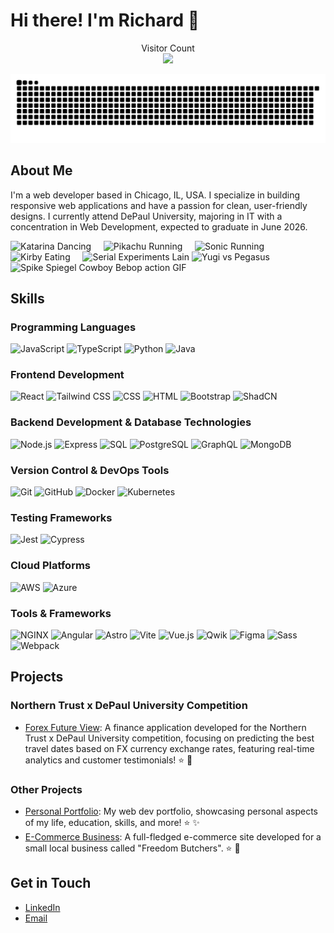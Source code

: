 # Hi there! I'm Richard :wave:

<p align="center">
  Visitor Count<br>
  <img src="https://profile-counter.glitch.me/RichardLechko/count.svg" />
</p>

<picture>
  <source
    media="(prefers-color-scheme: dark)"
    srcset="https://raw.githubusercontent.com/RichardLechko/snk/output/github-contribution-grid-snake-dark.svg"
  />
  <source
    media="(prefers-color-scheme: light)"
    srcset="https://raw.githubusercontent.com/RichardLechko/snk/output/github-contribution-grid-snake.svg"
  />
  <img
    alt="github contribution grid snake animation"
    src="https://raw.githubusercontent.com/RichardLechko/snk/output/github-contribution-grid-snake.svg"
  />
</picture>

## About Me

I'm a web developer based in Chicago, IL, USA. I specialize in building responsive web applications and have a passion for clean, user-friendly designs. I currently attend DePaul University, majoring in IT with a concentration in Web Development, expected to graduate in June 2026.

<div>
  <img src="https://i.imgur.com/QRUPiHQ.gif" alt="Katarina Dancing" width="100"/>&nbsp;&nbsp;&nbsp;&nbsp;
  <img src="https://media.tenor.com/fSsxftCb8w0AAAAi/pikachu-running.gif" alt="Pikachu Running" width="100"/>&nbsp;&nbsp;&nbsp;&nbsp;
  <img src="https://media.tenor.com/Nnky6Tc67XUAAAAi/sonic-run.gif" alt="Sonic Running" width="70"/>&nbsp;&nbsp;&nbsp;&nbsp;
  <img src="https://media1.tenor.com/m/SOC7ARPKg-gAAAAC/kirby-eat.gif" alt="Kirby Eating" width="100"/>&nbsp;&nbsp;&nbsp;&nbsp;
  <img src="https://media1.tenor.com/m/OlHMWq46CtAAAAAC/serial-experiments-lain-lain.gif" alt="Serial Experiments Lain" width="100"/>
  <img src="https://media1.tenor.com/m/BXc6BLC7Ii8AAAAC/pegasus-yugioh.gif" alt="Yugi vs Pegasus" width="125" />
  <img src="https://i.pinimg.com/originals/cd/b8/95/cdb89580457caa7d13c4384a3d1a367c.gif" alt="Spike Spiegel Cowboy Bebop action GIF" width="100" />
</div>

## Skills

### Programming Languages

![JavaScript](https://img.shields.io/badge/-JavaScript-black?style=flat-square&logo=javascript)
![TypeScript](https://img.shields.io/badge/-TypeScript-black?style=flat-square&logo=typescript)
![Python](https://img.shields.io/badge/-Python-black?style=flat-square&logo=python)
![Java](https://img.shields.io/badge/-Java-black?style=flat-square&logo=java)

### Frontend Development

![React](https://img.shields.io/badge/-React-black?style=flat-square&logo=react)
![Tailwind CSS](https://img.shields.io/badge/-Tailwind%20CSS-black?style=flat-square&logo=tailwind-css)
![CSS](https://img.shields.io/badge/-CSS-black?style=flat-square&logo=css3&logoColor=white)
![HTML](https://img.shields.io/badge/-HTML-black?style=flat-square&logo=html5)
![Bootstrap](https://img.shields.io/badge/-Bootstrap-black?style=flat-square&logo=bootstrap)
![ShadCN](https://img.shields.io/badge/-ShadCN-black?style=flat-square)

### Backend Development & Database Technologies

![Node.js](https://img.shields.io/badge/-Node.js-black?style=flat-square&logo=node.js)
![Express](https://img.shields.io/badge/-Express-black?style=flat-square&logo=express)
![SQL](https://img.shields.io/badge/-SQL-black?style=flat-square&logo=sqlite)
![PostgreSQL](https://img.shields.io/badge/-PostgreSQL-black?style=flat-square&logo=postgresql)
![GraphQL](https://img.shields.io/badge/-GraphQL-black?style=flat-square&logo=graphql)
![MongoDB](https://img.shields.io/badge/-MongoDB-black?style=flat-square&logo=mongodb)

### Version Control & DevOps Tools

![Git](https://img.shields.io/badge/-Git-black?style=flat-square&logo=git)
![GitHub](https://img.shields.io/badge/-GitHub-black?style=flat-square&logo=github)
![Docker](https://img.shields.io/badge/-Docker-black?style=flat-square&logo=docker)
![Kubernetes](https://img.shields.io/badge/-Kubernetes-black?style=flat-square&logo=kubernetes)

### Testing Frameworks

![Jest](https://img.shields.io/badge/-Jest-black?style=flat-square&logo=jest)
![Cypress](https://img.shields.io/badge/-Cypress-black?style=flat-square&logo=cypress)

### Cloud Platforms

![AWS](https://img.shields.io/badge/-AWS-black?style=flat-square&logo=amazon-aws)
![Azure](https://img.shields.io/badge/-Azure-black?style=flat-square&logo=microsoft-azure)

### Tools & Frameworks

![NGINX](https://img.shields.io/badge/-NGINX-black?style=flat-square&logo=nginx)
![Angular](https://img.shields.io/badge/-Angular-black?style=flat-square&logo=angular)
![Astro](https://img.shields.io/badge/-Astro-black?style=flat-square&logo=astro)
![Vite](https://img.shields.io/badge/-Vite-black?style=flat-square&logo=vite)
![Vue.js](https://img.shields.io/badge/-Vue.js-black?style=flat-square&logo=vue.js)
![Qwik](https://img.shields.io/badge/-Qwik-black?style=flat-square&logo=qwik)
![Figma](https://img.shields.io/badge/-Figma-black?style=flat-square&logo=figma)
![Sass](https://img.shields.io/badge/-Sass-black?style=flat-square&logo=sass)
![Webpack](https://img.shields.io/badge/-Webpack-black?style=flat-square&logo=webpack)

## Projects

### Northern Trust x DePaul University Competition

- [Forex Future View](https://github.com/RichardLechko/forex-future-view): A finance application developed for the Northern Trust x DePaul University competition, focusing on predicting the best travel dates based on FX currency exchange rates, featuring real-time analytics and customer testimonials! :star: :money_with_wings:

### Other Projects

- [Personal Portfolio](https://github.com/RichardLechko/React-Resume): My web dev portfolio, showcasing personal aspects of my life, education, skills, and more! :star: :sparkles:
- [E-Commerce Business](https://github.com/RichardLechko/superior-sphere): A full-fledged e-commerce site developed for a small local business called "Freedom Butchers". :star: :shopping_cart:

## Get in Touch

- [LinkedIn](https://www.linkedin.com/in/richard-lechko/)
- [Email](mailto:richardlechko@gmail.com)
